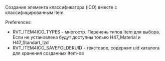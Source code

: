 Создание элемента классификатора (ICO) вместе с классифицированным Item.

Preferences:

* RVT_ITEM4ICO_TYPES - многостр. Перечень типов Item для выбора. Если не установлена будут доступны только H47_Material и H47_Standart_Izd
* RVT_ITEM4ICO_SAVEFOLDERUID - текстовое, содержит uid каталога для хранения созданных Item-ов